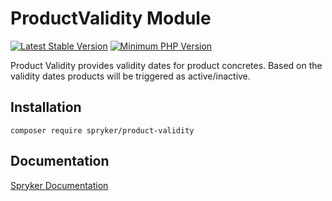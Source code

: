 # ProductValidity Module
[![Latest Stable Version](https://poser.pugx.org/spryker/product-validity/v/stable.svg)](https://packagist.org/packages/spryker/product-validity)
[![Minimum PHP Version](https://img.shields.io/badge/php-%3E%3D%208.1-8892BF.svg)](https://php.net/)

Product Validity provides validity dates for product concretes. Based on the validity dates products will be triggered as active/inactive.

## Installation

```
composer require spryker/product-validity
```

## Documentation

[Spryker Documentation](https://docs.spryker.com)
